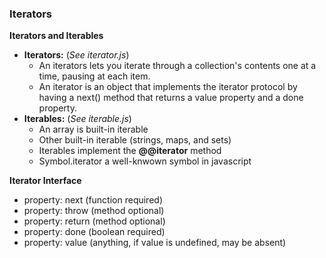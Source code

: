 ### Iterators

**Iterators and Iterables**
- __Iterators:__ (*See iterator.js*)
    - An iterators lets you iterate through a collection's contents one at a time, pausing at each item.
    - An iterator is an object that implements the iterator protocol by having a next() method that returns a value property and a done property.
- __Iterables:__ (*See iterable.js*)
    - An array is built-in iterable 
    - Other built-in iterable (strings, maps, and sets)
    - Iterables implement the __@@iterator__ method
    - Symbol.iterator a well-knwown symbol in javascript
    
**Iterator Interface**
- property: next (function required)
- property: throw (method optional)
- property: return (method optional)
- property: done (boolean required)
- property: value (anything, if value is undefined, may be absent)

